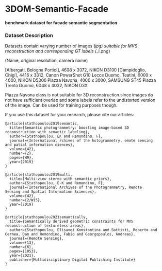 # 3DOM-Semantic-Facade 
#### benchmark dataset for facade semantic segmentation


### Dataset Description

Datasets contain varying number of images (*jpg) 
suitable for MVS reconstruction and corresponding 
GT labels (*_l.png)

 (Name, original resolution, camera name)

[Albergati, Bologna Portici], 4608 x 3072, NIKON D3100
[Campidoglio, Chigi],  4416 x 3312, Canon PowerShot G10
Lecce Duomo, Teatini, 6000 x 4000, NIKON D5300
Piazza Navona, 4000 x 3000, SAMSUNG ST45
Piazza Trento Duomo, 6048 x 4032, NIKON D3X

Piazza Navona class is not suitable for 3D reconstruction 
since images do not have sufficient overlap and some labels 
refer to the undistorted version of the image. 
Can be used for training purposes though. 



If you use this dataset for your research, please cite our articles:

   
    
    @article{stathopoulou2019semantic,
      title={Semantic photogrammetry: boosting image-based 3D reconstruction with semantic labeling},
      author={Stathopoulou, EK and Remondino, F},
      journal={International rchives of the hotogrammetry, emote sensing and patial information ciences},
      volume={42},
      number={2},
      pages={W9},
      year={2019}
    }
    
    @article{stathopoulou2019multi,
      title={Multi-view stereo with semantic priors},
      author={Stathopoulou, E-K and Remondino, F},
      journal={International Archives of the Photogrammetry, Remote Sensing and Spatial Information Sciences},
      volume={42},
      number={2/W15},
      year={2019}
    }
    
    @article{stathopoulou2021semantically,
      title={Semantically derived geometric constraints for MVS reconstruction of textureless areas},
      author={Stathopoulou, Elisavet Konstantina and Battisti, Roberto and Cernea, Dan and Remondino, Fabio and Georgopoulos, Andreas},
      journal={Remote Sensing},
      volume={13},
      number={6},
      pages={1053},
      year={2021},
      publisher={Multidisciplinary Digital Publishing Institute}
    }
